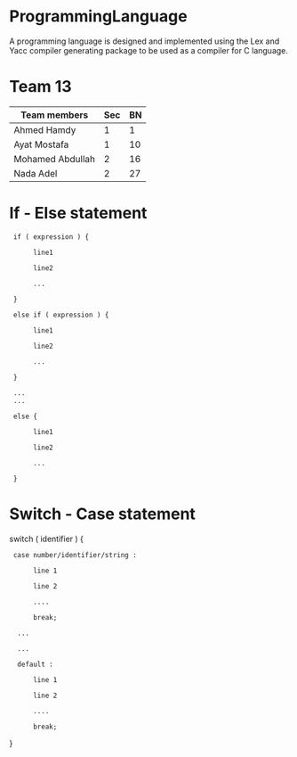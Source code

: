 # ProgrammingLanguage
A programming language is designed and implemented using the Lex and Yacc compiler generating package to be used as a compiler for C language.

# Team 13
| Team members | Sec  | BN  |
| ------- | --- | --- |
| Ahmed Hamdy | 1 | 1 |
| Ayat Mostafa | 1 | 10 |
| Mohamed Abdullah | 2 | 16 |
| Nada Adel | 2 | 27 |

# If - Else statement

     if ( expression ) {

          line1

          line2

          ...

     }

     else if ( expression ) {

          line1

          line2

          ...

     }

     ...
     ...

     else {

          line1

          line2

          ...

     }


# Switch - Case statement

switch ( identifier ) {

     case number/identifier/string :
     
          line 1

          line 2

          ....

          break;
          
      ...
      
      ...
      
      default :
      
          line 1

          line 2

          ....

          break;
          
}
